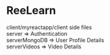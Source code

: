 # ReeLearn


client/myreactapp/client side files  <br>
server => Authentication  <br>
serverMongoDB => User Profile Details  <br>
serverVideos => Video Details  <br>
